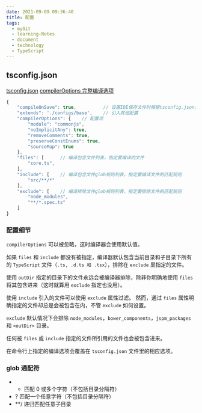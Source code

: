 ```yaml
---
date: 2021-09-09 09:36:40
title: 配置
tags:
  - myGit
  - learning-Notes
  - document
  - technology
  - TypeScript
---
```


## tsconfig.json

[tsconfig.json](https://www.tslang.cn/docs/handbook/tsconfig-json.html)
[compilerOptions 完整编译选项](https://www.tslang.cn/docs/handbook/tsconfig-json.html)

```js
{
    "compileOnSave": true,          // 设置IDE保存文件时根据tsconfig.json重新生成文件，要想支持这个特性需要Visual Studio 2015， TypeScript1.8.4以上并且安装atom-typescript插件。
    "extends": './configs/base',    // 引入其他配置
    "compilerOptions": {    // 配置项
        "module": "commonjs",
        "noImplicitAny": true,
        "removeComments": true,
        "preserveConstEnums": true,
        "sourceMap": true
    },
    "files": [      // 编译包含文件列表，指定要编译的文件
        "core.ts",
    ],
    "include": [    // 编译包含文件glob规则列表，指定要编译文件的匹配规则
        "src/**/*"
    ],
    "exclude": [    // 编译排除文件glob规则列表，指定要排除文件的匹配规则
        "node_modules",
        "**/*.spec.ts"
    ]
}
```

### 配置细节

`compilerOptions` 可以被忽略，这时编译器会使用默认值。

如果 `files` 和 `include` 都没有被指定，编译器默认包含当前目录和子目录下所有的 `TypeScript` 文件（`.ts, .d.ts 和 .tsx`），排除在 `exclude` 里指定的文件。

使用 `outDir` 指定的目录下的文件永远会被编译器排除，除非你明确地使用 `files` 将其包含进来（这时就算用 `exclude` 指定也没用）。

使用 `include` 引入的文件可以使用 `exclude` 属性过滤。 然而，通过 `files` 属性明确指定的文件却总是会被包含在内，不管 `exclude` 如何设置。

`exclude` 默认情况下会排除 `node_modules`，`bower_components`，`jspm_packages` 和 `<outDir>` 目录。

任何被 `files` 或 `include` 指定的文件所引用的文件也会被包含进来。

在命令行上指定的编译选项会覆盖在 `tsconfig.json` 文件里的相应选项。

### glob 通配符

- - 匹配 0 或多个字符（不包括目录分隔符）
- ? 匹配一个任意字符（不包括目录分隔符）
- \*\*/ 递归匹配任意子目录
